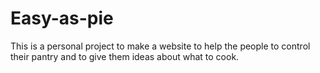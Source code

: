 # Easy-as-pie

This is a personal project to make a website to help the people to control their pantry and to give them ideas about what to cook.
